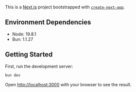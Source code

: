 This is a [Next.js](https://nextjs.org) project bootstrapped with [`create-next-app`](https://nextjs.org/docs/app/api-reference/cli/create-next-app).

## Environment Dependencies

- Node: 19.8.1
- Bun: 1.1.27

## Getting Started

First, run the development server:

```bash
bun dev
```

Open [http://localhost:3000](http://localhost:3000) with your browser to see the result.
